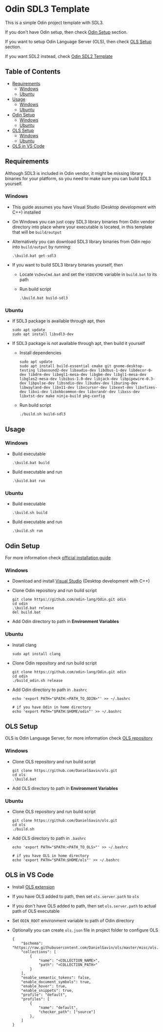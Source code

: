 # Odin SDL3 Template
This is a simple Odin project template with SDL3.

If you don't have Odin setup, then check [Odin Setup](#odin-setup) section.

If you want to setup Odin Language Server (OLS), then check [OLS Setup](#ols-setup) section.

If you want SDL2 instead, check [Odin SDL2 Template](https://github.com/deltasampler/odin_sdl2_template)
## Table of Contents
- [Requirements](#requirements)
  - [Windows](#windows)
  - [Ubuntu](#ubuntu)
- [Usage](#usage)
  - [Windows](#windows-1)
  - [Ubuntu](#ubuntu-1)
- [Odin Setup](#odin-setup)
  - [Windows](#windows-2)
  - [Ubuntu](#ubuntu-2)
- [OLS Setup](#ols-setup)
  - [Windows](#windows-3)
  - [Ubuntu](#ubuntu-3)
- [OLS in VS Code](#ols-in-vs-code)
## Requirements
Although SDL3 is included in Odin vendor, it might be missing library binaries for your platform, so you need to make sure you can build SDL3 yourself.
### Windows
* This guide assumes you have Visual Studio (Desktop development with C++) installed
* On Windows you can just copy SDL3 library binaries from Odin vendor directory into place where your executable is located, in this template that will be `build/output`
* Alternatively you can download SDL3 library binaries from Odin repo into `build/output` by running:

      .\build.bat get-sdl3
* If you want to build SDL3 library binaries yourself, then
  * Locate `VsDevCmd.bat` and set the `VSDEVCMD` variable in `build.bat` to its path
  * Run build script

        .\build.bat build-sdl3
### Ubuntu
* If SDL3 package is available through apt, then

      sudo apt update
      sudo apt install libsdl3-dev
* If SDL3 package is not available through apt, then build it yourself
  * Install dependencies

        sudo apt update
        sudo apt install build-essential cmake git gnome-desktop-testing libasound2-dev libaudio-dev libdbus-1-dev libdecor-0-dev libdrm-dev libegl1-mesa-dev libgbm-dev libgl1-mesa-dev libgles2-mesa-dev libibus-1.0-dev libjack-dev libpipewire-0.3-dev libpulse-dev libsndio-dev libudev-dev liburing-dev libwayland-dev libx11-dev libxcursor-dev libxext-dev libxfixes-dev libxi-dev libxkbcommon-dev libxrandr-dev libxss-dev libxtst-dev make ninja-build pkg-config
  * Run build script

        ./build.sh build-sdl3
## Usage
### Windows
* Build executable

      .\build.bat build

* Build executable and run

      .\build.bat run
### Ubuntu
* Build executable

      .\build.sh build

* Build executable and run

      .\build.sh run
## Odin Setup
For more information check [official installation guide](https://odin-lang.org/docs/install/)
### Windows
* Download and install [Visual Studio](https://visualstudio.microsoft.com/) (Desktop development with C++)
* Clone Odin repository and run build script

      git clone https://github.com/odin-lang/Odin.git odin
      cd odin
      .\build.bat release
      del build.bat
* Add Odin directory to path in **Environment Variables**
### Ubuntu
* Install clang

      sudo apt install clang
* Clone Odin repository and run build script

      git clone https://github.com/odin-lang/Odin.git odin
      cd odin
      ./build_odin.sh release
* Add Odin directory to path in `.bashrc`

      echo 'export PATH="$PATH:<PATH_TO_ODIN>"' >> ~/.bashrc

      # if you have Odin in home directory
      echo 'export PATH="$PATH:$HOME/odin"' >> ~/.bashrc
## OLS Setup
OLS is Odin Language Server, for more information check [OLS repository](https://github.com/DanielGavin/ols)
### Windows
* Clone OLS repository and run build script

      git clone https://github.com/DanielGavin/ols.git
      cd ols
      .\build.bat
* Add OLS directory to path in **Environment Variables**
### Ubuntu
* Clone OLS repository and run build script

      git clone https://github.com/DanielGavin/ols.git
      cd ols
      ./build.sh
* Add OLS directory to path in `.bashrc`

      echo 'export PATH="$PATH:<PATH_TO_OLS>"' >> ~/.bashrc

      # if you have OLS in home directory
      echo 'export PATH="$PATH:$HOME/ols"' >> ~/.bashrc
## OLS in VS Code
* Install [OLS extension](https://marketplace.visualstudio.com/items?itemName=DanielGavin.ols)
* If you have OLS added to path, then set `ols.server.path` to `ols`
* If you don't have OLS added to path, then set `ols.server.path` to actual path of OLS executable
* Set `ODIN_ROOT` environment variable to path of Odin directory
* Optionally you can create `ols.json` file in project folder to configure OLS

      {
          "$schema": "https://raw.githubusercontent.com/DanielGavin/ols/master/misc/ols.schema.json",
          "collections": [
              {
                  "name": "<COLLECTION_NAME>",
                  "path": "<COLLECTION_PATH>"
              }
          ],
          "enable_semantic_tokens": false,
          "enable_document_symbols": true,
          "enable_hover": true,
          "enable_snippets": true,
          "profile": "default",
          "profiles": [
              {
                  "name": "default",
                  "checker_path": ["source"]
              },
          ]
      }
